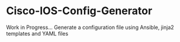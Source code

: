 # Cisco-IOS-Config-Generator

Work in Progress...
Generate a configuration file using Ansible, jinja2 templates and YAML files

